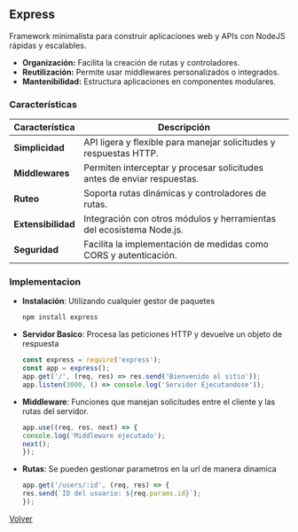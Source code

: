 ## Express

Framework minimalista para construir aplicaciones web y APIs con NodeJS rápidas y escalables.

* __Organización:__ Facilita la creación de rutas y controladores.
* __Reutilización:__ Permite usar middlewares personalizados o integrados.
* __Mantenibilidad:__ Estructura aplicaciones en componentes modulares.

### Características

| Característica | Descripción |
|-|-|
| __Simplicidad__ | API ligera y flexible para manejar solicitudes y respuestas HTTP. |
| __Middlewares__ | Permiten interceptar y procesar solicitudes antes de enviar respuestas. |
| __Ruteo__ | Soporta rutas dinámicas y controladores de rutas. |
| __Extensibilidad__ | Integración con otros módulos y herramientas del ecosistema Node.js. |
| __Seguridad__ | Facilita la implementación de medidas como CORS y autenticación. |

### Implementacion

* __Instalación__: Utilizando cualquier gestor de paquetes
    ```sh
    npm install express
    ```
* __Servidor Basico__: Procesa las peticiones HTTP y devuelve un objeto de  respuesta
    ```js
    const express = require('express');
    const app = express();
    app.get('/', (req, res) => res.send('Bienvenido al sitio'));
    app.listen(3000, () => console.log('Servidor Ejecutandose'));
    ```
* __Middleware__: Funciones que manejan solicitudes entre el cliente y las rutas del servidor.
    ```js
    app.use((req, res, next) => {
    console.log('Middleware ejecutado');
    next();
    });
    ```
* __Rutas__: Se pueden gestionar parametros en la url de manera dinamica
    ```js
    app.get('/users/:id', (req, res) => {
    res.send(`ID del usuario: ${req.params.id}`);
    });
    ```

[Volver](../readme.md)